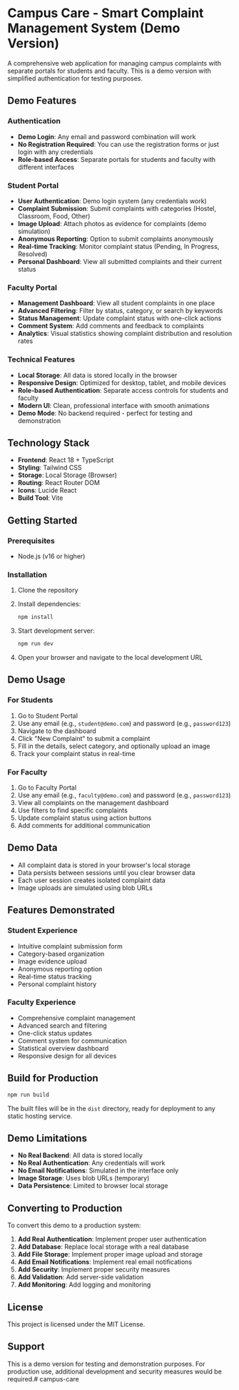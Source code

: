 # Campus Care - Smart Complaint Management System (Demo Version)

A comprehensive web application for managing campus complaints with separate portals for students and faculty. This is a demo version with simplified authentication for testing purposes.

## Demo Features

### Authentication
- **Demo Login**: Any email and password combination will work
- **No Registration Required**: You can use the registration forms or just login with any credentials
- **Role-based Access**: Separate portals for students and faculty with different interfaces

### Student Portal
- **User Authentication**: Demo login system (any credentials work)
- **Complaint Submission**: Submit complaints with categories (Hostel, Classroom, Food, Other)
- **Image Upload**: Attach photos as evidence for complaints (demo simulation)
- **Anonymous Reporting**: Option to submit complaints anonymously
- **Real-time Tracking**: Monitor complaint status (Pending, In Progress, Resolved)
- **Personal Dashboard**: View all submitted complaints and their current status

### Faculty Portal
- **Management Dashboard**: View all student complaints in one place
- **Advanced Filtering**: Filter by status, category, or search by keywords
- **Status Management**: Update complaint status with one-click actions
- **Comment System**: Add comments and feedback to complaints
- **Analytics**: Visual statistics showing complaint distribution and resolution rates

### Technical Features
- **Local Storage**: All data is stored locally in the browser
- **Responsive Design**: Optimized for desktop, tablet, and mobile devices
- **Role-based Authentication**: Separate access controls for students and faculty
- **Modern UI**: Clean, professional interface with smooth animations
- **Demo Mode**: No backend required - perfect for testing and demonstration

## Technology Stack

- **Frontend**: React 18 + TypeScript
- **Styling**: Tailwind CSS
- **Storage**: Local Storage (Browser)
- **Routing**: React Router DOM
- **Icons**: Lucide React
- **Build Tool**: Vite

## Getting Started

### Prerequisites
- Node.js (v16 or higher)

### Installation

1. Clone the repository
2. Install dependencies:
   ```bash
   npm install
   ```

3. Start development server:
   ```bash
   npm run dev
   ```

4. Open your browser and navigate to the local development URL

## Demo Usage

### For Students
1. Go to Student Portal
2. Use any email (e.g., `student@demo.com`) and password (e.g., `password123`)
3. Navigate to the dashboard
4. Click "New Complaint" to submit a complaint
5. Fill in the details, select category, and optionally upload an image
6. Track your complaint status in real-time

### For Faculty
1. Go to Faculty Portal
2. Use any email (e.g., `faculty@demo.com`) and password (e.g., `password123`)
3. View all complaints on the management dashboard
4. Use filters to find specific complaints
5. Update complaint status using action buttons
6. Add comments for additional communication

## Demo Data

- All complaint data is stored in your browser's local storage
- Data persists between sessions until you clear browser data
- Each user session creates isolated complaint data
- Image uploads are simulated using blob URLs

## Features Demonstrated

### Student Experience
- Intuitive complaint submission form
- Category-based organization
- Image evidence upload
- Anonymous reporting option
- Real-time status tracking
- Personal complaint history

### Faculty Experience
- Comprehensive complaint management
- Advanced search and filtering
- One-click status updates
- Comment system for communication
- Statistical overview dashboard
- Responsive design for all devices

## Build for Production

```bash
npm run build
```

The built files will be in the `dist` directory, ready for deployment to any static hosting service.

## Demo Limitations

- **No Real Backend**: All data is stored locally
- **No Real Authentication**: Any credentials will work
- **No Email Notifications**: Simulated in the interface only
- **Image Storage**: Uses blob URLs (temporary)
- **Data Persistence**: Limited to browser local storage

## Converting to Production

To convert this demo to a production system:

1. **Add Real Authentication**: Implement proper user authentication
2. **Add Database**: Replace local storage with a real database
3. **Add File Storage**: Implement proper image upload and storage
4. **Add Email Notifications**: Implement real email notifications
5. **Add Security**: Implement proper security measures
6. **Add Validation**: Add server-side validation
7. **Add Monitoring**: Add logging and monitoring

## License

This project is licensed under the MIT License.

## Support

This is a demo version for testing and demonstration purposes. For production use, additional development and security measures would be required.#   c a m p u s - c a r e  
 